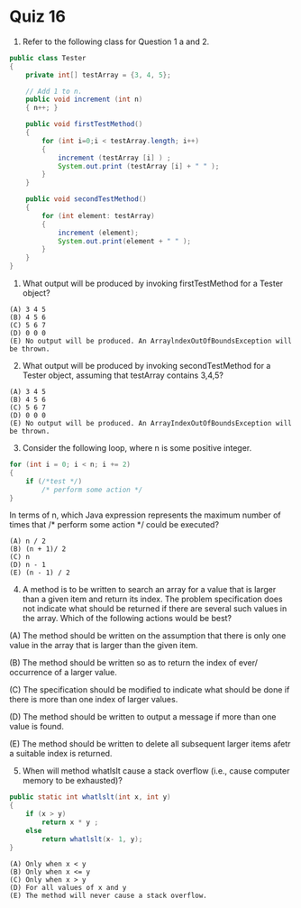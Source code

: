 # Quiz 16

1. Refer to the following class for Question 1 a and 2.

```java
public class Tester 
{
    private int[] testArray = {3, 4, 5};

    // Add 1 to n. 
    public void increment (int n) 
    { n++; }

    public void firstTestMethod()
    {
        for (int i=0;i < testArray.length; i++)
        {
            increment (testArray [i] ) ; 
            System.out.print (testArray [i] + " " );
        }
    }

    public void secondTestMethod()
    {
        for (int element: testArray) 
        {
            increment (element); 
            System.out.print(element + " " );
        }
    } 
}
```
1. What output will be produced by invoking firstTestMethod for a Tester object? 

```
(A) 3 4 5 
(B) 4 5 6 
(C) 5 6 7 
(D) 0 0 0
(E) No output will be produced. An ArraylndexOutOfBoundsException will be thrown.
```

2. What output will be produced by invoking secondTestMethod for a Tester object, assuming that testArray contains 3,4,5? 

```
(A) 3 4 5 
(B) 4 5 6 
(C) 5 6 7 
(D) 0 0 0
(E) No output will be produced. An ArrayIndexOutOfBoundsException will be thrown. 
```

3. Consider the following loop, where n is some positive integer. 

```java
for (int i = 0; i < n; i += 2)
{
    if (/*test */)
        /* perform some action */ 
}
```

In terms of n, which Java expression represents the maximum number of times that /* perform some action */ could be executed? 

```
(A) n / 2
(B) (n + 1)/ 2 
(C) n 
(D) n - 1
(E) (n - 1) / 2  
```

4. A method is to be written to search an array for a value that is larger than a given item and return its index. The problem specification does not indicate what should be returned if there are several such values in the array. Which of the following actions would be best? 

(A) The method should be written on the assumption that there is only one value in the array that is larger than the given item. 

(B) The method should be written so as to return the index of ever/ occurrence of a larger value. 

(C) The specification should be modified to indicate what should be done if there is more than one index of larger values.

(D) The method should be written to output a message if more than one value is found. 

(E) The method should be written to delete all subsequent larger items afetr a suitable index is returned. 

5. When will method whatlslt cause a stack overflow (i.e., cause computer memory to be exhausted)? 

```java
public static int whatlslt(int x, int y)
{
    if (x > y) 
        return x * y ;
    else 
        return whatlslt(x- 1, y);  
}
```

```
(A) Only when x < y
(B) Only when x <= y
(C) Only when x > y 
(D) For all values of x and y 
(E) The method will never cause a stack overflow.  
```
